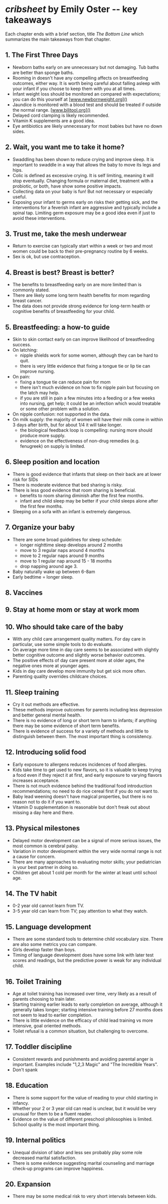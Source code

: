 # *cribsheet* by Emily Oster -- key takeaways
Each chapter ends with a brief section, title *The Bottom Line* which summarizes the main takeaways from that chapter.

## 1. The First Three Days
* Newborn baths early on are unnecessary but not damaging. Tub baths are better than sponge baths.
* Rooming in doesn't have any compelling affects on breastfeeding outcomes, either way. It is worth being careful about falling asleep with your infant if you choose to keep them with you at all times.
* Infant weight loss should be monitored an compared with expectations; you can do this yourself at [www.newbornweight.org]()
* Jaundice is monitored with a blood test and should be treated if outside the normal range. [www.bilitool.org]()
* Delayed cord clamping is likely recommended.
* Vitamin K supplements are a good idea.
* Eye antibiotics are likely unnecessary for most babies but have no down sides.

## 2. Wait, you want me to take it home?
* Swaddling has been shown to reduce crying and improve sleep. It is important to swaddle in a way that allows the baby to move its legs and hips.
* Colic is defined as excessive crying. It is self limiting, meaning it will stop eventually. Changing formula or maternal diet, treatment with a probiotic, or both, have show some positive impacts.
* Collecting data on your baby is fun! But not necessary or especially useful.
* Exposing your infant to germs early on risks their getting sick, and the interventions for a feverish infant are aggressive and typically include a spinal tap. Limiting germ exposure may be a good idea even if just to avoid these interventions.

## 3. Trust me, take the mesh underwear
* Return to exercise can typically start within a week or two and most women could be back to their pre-pregnancy routine by 6 weeks.
* Sex is ok, but use contraception.

## 4. Breast is best? Breast is better?
* The benefits to breastfeeding early on are more limited than is commonly stated.
* There are likely some long term health benefits for mom regarding breast cancer.
* The data does not provide strong evidence for long-term health or cognitive benefits of breastfeeding for your child.

## 5. Breastfeeding: a how-to guide
* Skin to skin contact early on can improve likelihood of breastfeeding success.
* On latching:
	* nipple shields work for some women, although they can be hard to quit.
	* there is very little evidence that fixing a tongue tie or lip tie can improve nursing.
* On pain:
	* fixing a tongue tie can reduce pain for mom
	* there isn't much evidence on how to fix nipple pain but focusing on the latch may help.
	* if you are still in pain a few minutes into a feeding or a few weeks into nursing, get help; it could be an infection which would treatable or some other problem with a solution.
* On nipple confusion: not supported in the data.
* On milk supply: the majority of women will have their milk come in within 3 days after birth, but for about 1/4 it will take longer.
	* the biological feedback loop is compelling: nursing more should produce more supply.
	* evidence on the effectiveness of non-drug remedies (e.g. fenugreek) on supply is limited.

## 6. Sleep position and location
* There is good evidence that infants that sleep on their back are at lower risk for SIDs
* There is moderate evidence that bed sharing is risky.
* There is less good evidence that room sharing is beneficial.
	* benefits to room sharing diminish after the first few months.
	* infant and child sleep may be better if your child sleeps alone after the first few months.
* Sleeping on a sofa with an infant is extremely dangerous.

## 7. Organize your baby
* There are some broad guidelines for sleep schedule:
	* longer nighttime sleep develops around 2 months
	* move to 3 regular naps around 4 months
	* move to 2 regular naps around 9 months
	* move to 1 regular nap around 15 - 18 months
	* drop napping around age 3.
* Baby naturally wake up between 6-8am
* Early bedtime = longer sleep.

## 8. Vaccines

## 9. Stay at home mom or stay at work mom

## 10. Who should take care of the baby
* With any child care arrangement quality matters. For day care in particular, use some simple tools to do evaluate.
* On average more time in day care seems to be associated with slightly better cognitive outcome and slightly worse behavior outcomes.
* The positive effects of day care present more at older ages, the negative ones more at younger ages.
* Kids in day care develop more immunity but get sick more often.
* Parenting quality overrides childcare choices.

## 11. Sleep training
* Cry it out methods are effective.
* These methods improve outcomes for parents including less depression and better general mental health.
* There is no evidence of long or short term harm to infants; if anything there may be some evidence of short term benefits.
* There is evidence of success for a variety of methods and little to distinguish between them. The most important thing is consistency.

## 12. Introducing solid food
* Early exposure to allergens reduces incidences of food allergies.
* Kids take time to get used to new flavors, so it is valuable to keep trying a food even if they reject it at first, and early exposure to varying flavors increases acceptance.
* There is not much evidence behind the traditional food introduction recommendations; no need to do rice cereal first if you do not want to.
* Baby lead weening doesn't have magical properties, but there is no reason not to do it if you want to.
* Vitamin D supplementation is reasonable but don't freak out about missing a day here and there.

## 13. Physical milestones
* Delayed motor development can be a signal of more serious issues, the most common is cerebral palsy.
* Variation in motor development within the very wide normal range is not a cause for concern.
* There are many approaches to evaluating motor skills; your pediatrician is your best partner in doing so.
* Children get about 1 cold per month for the winter at least until school age.

## 14. The TV habit
* 0-2 year old cannot learn from TV.
* 3-5 year old can learn from TV; pay attention to what they watch.

## 15. Language development
* There are some standard tools to determine child vocabulary size. There are also some metrics you can compare.
* Girls develop faster than boys.
* Timing of language development does have some link with later test scores and readings, but the predictive power is weak for any individual child.

## 16. Toilet Training
* Age at toilet training has increased over time, very likely as a result of parents choosing to train later.
* Starting training earlier leads to early completion on average, although it generally takes longer; starting intensive training before 27 months does not seem to lead to earlier completion.
* There is little evidence on the efficacy of child lead training vs more intensive, goal oriented methods.
* Toilet refusal is a common situation, but challenging to overcome.

## 17. Toddler discipline
* Consistent rewards and punishments and avoiding parental anger is important. Examples include "1,2,3 Magic" and "The Incredible Years".
* Don't spank

## 18. Education
* There is some support for the value of reading to your child starting in infancy.
* Whether your 2 or 3 year old can read is unclear, but it would be very unusual for them to be a fluent reader.
* Evidence on the value of different preschool philosophies is limited. School quality is the most important thing.

## 19. Internal politics
* Unequal division of labor and less sex probably play some role decreased marital satisfaction.
* There is some evidence suggesting marital counseling and marriage check-up programs can improve happiness.

## 20. Expansion 
* There may be some medical risk to very short intervals between kids.
